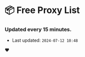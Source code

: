# :package: Free Proxy List
### Updated every 15 minutes.

- Last updated: `2024-07-12 10:48`

:heart:
